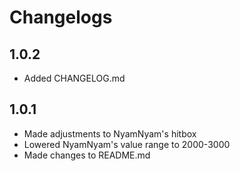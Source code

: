 # Changelogs

## 1.0.2

- Added CHANGELOG.md

## 1.0.1

- Made adjustments to NyamNyam's hitbox
- Lowered NyamNyam's value range to 2000-3000
- Made changes to README.md
